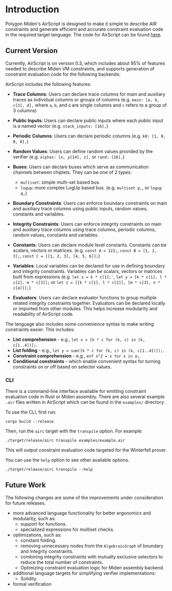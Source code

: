 # Introduction

Polygon Miden's AirScript is designed to make it simple to describe AIR constraints and generate efficient and accurate constraint evaluation code in the required target language. The code for AirScript can be found [here](https://github.com/0xPolygonMiden/air-script/).

## Current Version

Currently, AirScript is on version 0.3, which includes about 95% of features needed to describe Miden VM constraints, and supports generation of constraint evaluation code for the following backends:

AirScript includes the following features:

- **Trace Columns**: Users can declare trace columns for main and auxiliary traces as individual columns or groups of columns (e.g. `main: [a, b, c[3], d],` where `a`, `b`, and `d` are single columns and `c` refers to a group of 3 columns)

- **Public Inputs**: Users can declare public inputs where each public input is a named vector (e.g. `stack_inputs: [16],`)

- **Periodic Columns**: Users can declare periodic columns (e.g. `k0: [1, 0, 0, 0],`)

- **Random Values**: Users can define random values provided by the verifier (e.g. `alphas: [x, y[14], z],` or `rand: [16],`)

- **Buses**: Users can declare buses which serve as communication channels between chiplets. They can be one of 2 types:
  - `multiset`: simple multi-set based bus.
  - `logup`: more complex LogUp based bus.
(e.g. `multiset p,`, or `logup q,`)

- **Boundary Constraints**: Users can enforce boundary constraints on main and auxiliary trace columns using public inputs, random values, constants and variables.

- **Integrity Constraints**: Users can enforce integrity constraints on main and auxiliary trace columns using trace columns, periodic columns, random values, constants and variables.

- **Constants**: Users can declare module level constants. Constants can be scalars, vectors or matrices.
  (e.g. `const A = 123;`, `const B = [1, 2, 3];`, `const C = [[1, 2, 3], [4, 5, 6]];`)

- **Variables**: Local variables can be declared for use in defining boundary and integrity constraints. Variables can be scalars, vectors or matrices built from expressions (e.g. `let x = k * c[1];'`, `let y = [k * c[1], l * c[2], m * c[3]];` or `let z = [[k * c[1], l * c[2]], [m * c[3], n * c[4]]];`)

- **Evaluators**: Users can declare evaluator functions to group multiple related integrity constraints together. Evaluators can be declared locally or imported from other modules. This helps increase modularity and readability of AirScript code.

The language also includes some convenience syntax to make writing constraints easier. This includes:

- **List comprehension** - e.g., `let x = [k * c for (k, c) in (k, c[1..4])];`.
- **List folding** - e.g., `let y = sum([k * c for (k, c) in (k, c[1..4])]);`.
- **Constraint comprehension** - e.g., `enf x^2 = x for x in a;`.
- **Conditional constraints** - which enable convenient syntax for turning constraints on or off based on selector values.

### CLI

There is a command-line interface available for emitting constraint evaluation code in Rust or Miden assembly. There are also several example `.air` files written in AirScript which can be found in the `examples/` directory.

To use the CLI, first run:

```
cargo build --release
```

Then, run the `airc` target with the `transpile` option. For example:

```
./target/release/airc transpile examples/example.air
```
This will output constraint evaluation code targeted for the Winterfell prover.

You can use the `help` option to see other available options.

```
./target/release/airc transpile --help
```

## Future Work

The following changes are some of the improvements under consideration for future releases.

- more advanced language functionality for better ergonomics and modularity, such as:
  - support for functions.
  - specialized expressions for multiset checks.
- optimizations, such as:
  - constant folding.
  - removing unnecessary nodes from the `AlgebraicGraph` of boundary and integrity constraints.
  - combining integrity constraints with mutually exclusive selectors to reduce the total number of constraints.
  - Optimizing constraint evaluation logic for Miden assembly backend.
- additional language targets for simplifying verifier implementations:
  - Solidity.
- formal verification
